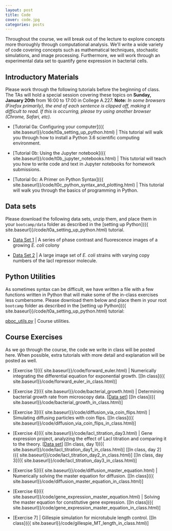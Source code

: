 ```yaml
---
layout: post
title: Code
cover: code.jpg
categories: posts
---
```


Throughout the course, we will break out of the lecture to explore concepts more thoroughly through computational analysis. We'll write a wide variety of code covering concepts such as mathematical techniques, stochastic simulations, and image processing. Furthermore, we will work through an experimental data set to quantify gene expression in bacterial cells.

## Introductory Materials
Please work through the following tutorials before the beginning of class. The TAs will hold a special session covering these topics on **Sunday, January 20th** from 16:00 to 17:00 in College A.227. **Note:** *In some browsers (Firefox primarily), the end of each sentence is clipped off, making it difficult to read. If this is occurring, please try using another browser (Chrome, Safari, etc).*

* [Tutorial 0a: Configuring your computer]({{ site.baseurl}}/code/t0a_setting_up_python.html) \| This tutorial will walk you through how to install a Python 3.6 scientific computing environment.

* [Tutorial 0b: Using the Jupyter notebook]({{ site.baseurl}}/code/t0b_jupyter_notebooks.html) \| This tutorial will teach you how to write code and text in Jupyter notebooks for homework submissions.

* [Tutorial 0c: A Primer on Python Syntax]({{ site.baseurl}}/code/t0c_python_syntax_and_plotting.html) \| This tutorial will walk you through the basics of programming in Python.


## Data sets

Please download the following data sets, unzip them, and place them in your `bootcamp/data` folder as described in the [setting up Python]({{ site.baseurl}}/code/t0a_setting_up_python.html) tutorial.

* [Data Set 1](http://www.rpdata.caltech.edu/courses/course_data/ecoli_growth.zip) \| A series of phase contrast and fluorescence images of a growing *E. coli* colony

* [Data Set 2](http://www.rpdata.caltech.edu/courses/course_data/lacI_titration.zip) \| A large image set of *E. coli* strains with varying copy numbers of the lacI repressor molecule.

## Python Utilities
As sometimes syntax can be difficult, we have written a file with a few functions written in Python that will make some of the in-class exercises less cumbersome. Please download them below and place them in your root `bootcamp` folder as described in the [setting up Python]({{ site.baseurl}}/code/t0a_setting_up_python.html) tutorial:

[pboc_utils.py](../../../../code/pboc_utils.py) \| Course utilities.


## Course Exercises
As we go through the course, the code we write in class will be posted here. When possible, extra tutorials with more detail and explanation will be posted as well.

* [Exercise 1]({{ site.baseurl}}/code/forward_euler.html) \| Numerically integrating the differential equation for exponential growth. \[[In class]({{ site.baseurl}}/code/forward_euler_in_class.html)\]

* [Exercise 2]({{ site.baseurl}}/code/bacterial_growth.html) \| Determining bacterial growth rate from microscopy data. \[[Data set](http://rpdata.caltech.edu/courses/course_data/ecoli_growth.zip)\] \[[In class]({{ site.baseurl}}/code/bacterial_growth_in_class.html)\]

* [Exercise 3]({{ site.baseurl}}/code/diffusion_via_coin_flips.html) \| Simulating diffusing particles with coin flips. \[[In class]({{ site.baseurl}}/code/diffusion_via_coin_flips_in_class.html)\]

* [Exercise 4]({{ site.baseurl}}/code/lacI_titration_day3.html) \| Gene expression project, analyzing the effect of LacI titration and comparing it to the theory.  \[[Data set](http://rpdata.caltech.edu/courses/course_data/lacI_titration.zip)\] \[[In class, day 1]({{ site.baseurl}}/code/lacI_titration_day1_in_class.html)\] \[[In class, day 2]({{ site.baseurl}}/code/lacI_titration_day2_in_class.html)\] \[[In class, day 3]({{ site.baseurl}}/code/lacI_titration_day3_in_class.html)\]

* [Exercise 5]({{ site.baseurl}}/code/diffusion_master_equation.html) \| Numerically solving the master equation for diffusion. \[[In class]({{ site.baseurl}}/code/diffusion_master_equation_in_class.html)\]

* [Exercise 6]({{ site.baseurl}}/code/gene_expression_master_equation.html) \| Solving the master equation for constitutive gene expression. \[[In class]({{ site.baseurl}}/code/gene_expression_master_equation_in_class.html)\]

* [Exercise 7] \| Gillespie simulation for microtubule length control. \[[In class]({{ site.baseurl}}/code/gillespie_MT_length_in_class.html)\]
